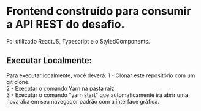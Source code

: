 # Frontend construído para consumir a API REST do desafio.
Foi utilizado ReactJS, Typescript e o StyledComponents.

## Executar Localmente:

Para executar localmente, você deverá:
  1 - Clonar este repositório com um git clone.<br>
  2 - Executar o comando Yarn na pasta raiz.<br>
  3 - Executar o comando "yarn start" que automaticamente irá abrir uma nova aba em seu navegador padrão com a interface gráfica.
